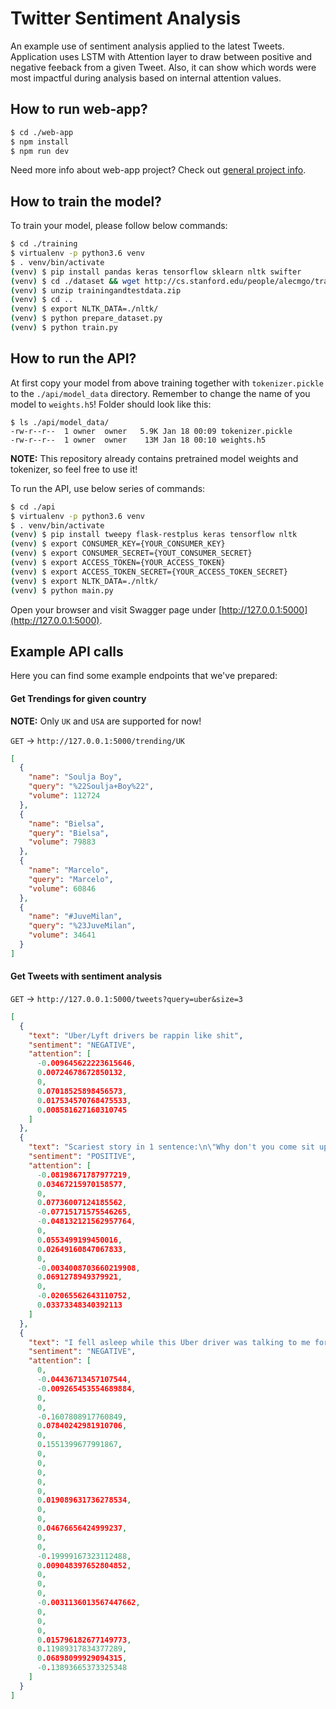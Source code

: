 Twitter Sentiment Analysis
==========================

An example use of sentiment analysis applied to the latest Tweets. Application uses LSTM with
 Attention layer to draw between positive and negative feeback from a given Tweet. Also, it
 can show which words were most impactful during analysis based on internal attention values.

## How to run web-app?

```bash
$ cd ./web-app
$ npm install
$ npm run dev
```

Need more info about web-app project? Check out [general project info](/web-app/README.md).

## How to train the model?

To train your model, please follow below commands:

```bash
$ cd ./training
$ virtualenv -p python3.6 venv
$ . venv/bin/activate
(venv) $ pip install pandas keras tensorflow sklearn nltk swifter
(venv) $ cd ./dataset && wget http://cs.stanford.edu/people/alecmgo/trainingandtestdata.zip
(venv) $ unzip trainingandtestdata.zip
(venv) $ cd ..
(venv) $ export NLTK_DATA=./nltk/
(venv) $ python prepare_dataset.py
(venv) $ python train.py
```

## How to run the API?

At first copy your model from above training together with `tokenizer.pickle` to the `./api/model_data` directory.
 Remember to change the name of you model to `weights.h5`! Folder should look like this:

```
$ ls ./api/model_data/
-rw-r--r--  1 owner  owner   5.9K Jan 18 00:09 tokenizer.pickle
-rw-r--r--  1 owner  owner    13M Jan 18 00:10 weights.h5
```

**NOTE:** This repository already contains pretrained model weights and tokenizer, so feel free to use it!

To run the API, use below series of commands:

```bash
$ cd ./api
$ virtualenv -p python3.6 venv
$ . venv/bin/activate
(venv) $ pip install tweepy flask-restplus keras tensorflow nltk
(venv) $ export CONSUMER_KEY={YOUR_CONSUMER_KEY}
(venv) $ export CONSUMER_SECRET={YOUT_CONSUMER_SECRET}
(venv) $ export ACCESS_TOKEN={YOUR_ACCESS_TOKEN}
(venv) $ export ACCESS_TOKEN_SECRET={YOUR_ACCESS_TOKEN_SECRET}
(venv) $ export NLTK_DATA=./nltk/
(venv) $ python main.py
```

Open your browser and visit Swagger page under [http://127.0.0.1:5000](http://127.0.0.1:5000).

## Example API calls

Here you can find some example endpoints that we've prepared:

#### Get Trendings for given country

**NOTE:** Only `UK` and `USA` are supported for now!

`GET` -> `http://127.0.0.1:5000/trending/UK`

```json
[
  {
    "name": "Soulja Boy",
    "query": "%22Soulja+Boy%22",
    "volume": 112724
  },
  {
    "name": "Bielsa",
    "query": "Bielsa",
    "volume": 79883
  },
  {
    "name": "Marcelo",
    "query": "Marcelo",
    "volume": 60846
  },
  {
    "name": "#JuveMilan",
    "query": "%23JuveMilan",
    "volume": 34641
  }
]
```

#### Get Tweets with sentiment analysis

`GET` -> `http://127.0.0.1:5000/tweets?query=uber&size=3`

```json
[
  {
    "text": "Uber/Lyft drivers be rappin like shit",
    "sentiment": "NEGATIVE",
    "attention": [
      -0.009645622223615646,
      0.00724678672850132,
      0,
      0.07018525898456573,
      0.017534570768475533,
      0.008581627160310745
    ]
  },
  {
    "text": "Scariest story in 1 sentence:\n\"Why don't you come sit up front?\" smiled the Uber driver.",
    "sentiment": "POSITIVE",
    "attention": [
      -0.08198671787977219,
      0.03467215970158577,
      0,
      0.07736007124185562,
      -0.07715171575546265,
      -0.048132121562957764,
      0,
      0.0553499199450016,
      0.02649160847067833,
      0,
      -0.0034008703660219908,
      0.0691278949379921,
      0,
      -0.02065562643110752,
      0.03373348340392113
    ]
  },
  {
    "text": "I fell asleep while this Uber driver was talking to me for what I thought was the rest of the fucking trip but when I woke up he was still talking , I’m tight.",
    "sentiment": "NEGATIVE",
    "attention": [
      0,
      -0.04436713457107544,
      -0.009265453554689884,
      0,
      0,
      -0.1607808917760849,
      0.07840242981910706,
      0,
      0.1551399677991867,
      0,
      0,
      0,
      0,
      0,
      0.019089631736278534,
      0,
      0,
      0.04676656424999237,
      0,
      0,
      -0.19999167323112488,
      0.009048397652804852,
      0,
      0,
      0,
      -0.0031136013567447662,
      0,
      0,
      0,
      0.015796182677149773,
      0.11989317834377289,
      0.06898099929094315,
      -0.13893665373325348
    ]
  }
]
```
